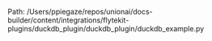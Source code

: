 Path: /Users/ppiegaze/repos/unionai/docs-builder/content/integrations/flytekit-plugins/duckdb_plugin/duckdb_plugin/duckdb_example.py
